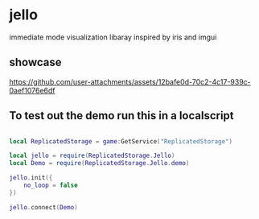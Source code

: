 # jello

immediate mode visualization libaray
inspired by iris and imgui

## showcase
https://github.com/user-attachments/assets/12bafe0d-70c2-4c17-939c-0aef1076e6df


## To test out the demo run this in a localscript

```lua

local ReplicatedStorage = game:GetService("ReplicatedStorage")

local jello = require(ReplicatedStorage.Jello)
local Demo = require(ReplicatedStorage.Jello.demo)

jello.init({
	no_loop = false  
})

jello.connect(Demo)
```

